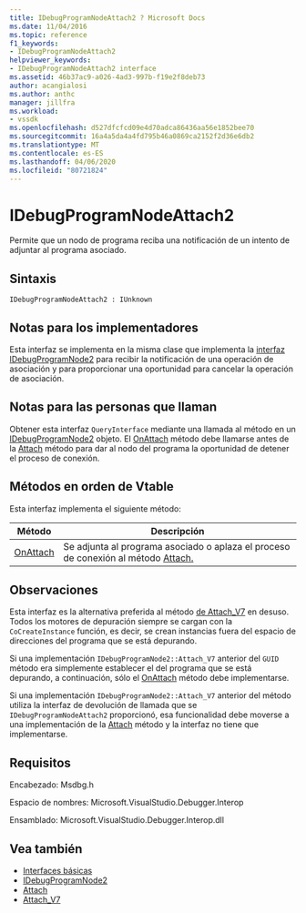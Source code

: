 ```yaml
---
title: IDebugProgramNodeAttach2 ? Microsoft Docs
ms.date: 11/04/2016
ms.topic: reference
f1_keywords:
- IDebugProgramNodeAttach2
helpviewer_keywords:
- IDebugProgramNodeAttach2 interface
ms.assetid: 46b37ac9-a026-4ad3-997b-f19e2f8deb73
author: acangialosi
ms.author: anthc
manager: jillfra
ms.workload:
- vssdk
ms.openlocfilehash: d527dfcfcd09e4d70adca86436aa56e1852bee70
ms.sourcegitcommit: 16a4a5da4a4fd795b46a0869ca2152f2d36e6db2
ms.translationtype: MT
ms.contentlocale: es-ES
ms.lasthandoff: 04/06/2020
ms.locfileid: "80721824"
---
```

# <a name="idebugprogramnodeattach2"></a>IDebugProgramNodeAttach2
Permite que un nodo de programa reciba una notificación de un intento de adjuntar al programa asociado.

## <a name="syntax"></a>Sintaxis

```
IDebugProgramNodeAttach2 : IUnknown
```

## <a name="notes-for-implementers"></a>Notas para los implementadores
 Esta interfaz se implementa en la misma clase que implementa la [interfaz IDebugProgramNode2](../../../extensibility/debugger/reference/idebugprogramnode2.md) para recibir la notificación de una operación de asociación y para proporcionar una oportunidad para cancelar la operación de asociación.

## <a name="notes-for-callers"></a>Notas para las personas que llaman
 Obtener esta interfaz `QueryInterface` mediante una llamada al método en un [IDebugProgramNode2](../../../extensibility/debugger/reference/idebugprogramnode2.md) objeto. El [OnAttach](../../../extensibility/debugger/reference/idebugprogramnodeattach2-onattach.md) método debe llamarse antes de la [Attach](../../../extensibility/debugger/reference/idebugengine2-attach.md) método para dar al nodo del programa la oportunidad de detener el proceso de conexión.

## <a name="methods-in-vtable-order"></a>Métodos en orden de Vtable
 Esta interfaz implementa el siguiente método:

|Método|Descripción|
|------------|-----------------|
|[OnAttach](../../../extensibility/debugger/reference/idebugprogramnodeattach2-onattach.md)|Se adjunta al programa asociado o aplaza el proceso de conexión al método [Attach.](../../../extensibility/debugger/reference/idebugengine2-attach.md)|

## <a name="remarks"></a>Observaciones
 Esta interfaz es la alternativa preferida al método [de Attach_V7](../../../extensibility/debugger/reference/idebugprogramnode2-attach-v7.md) en desuso. Todos los motores de depuración siempre se cargan con la `CoCreateInstance` función, es decir, se crean instancias fuera del espacio de direcciones del programa que se está depurando.

 Si una implementación `IDebugProgramNode2::Attach_V7` anterior del `GUID` método era simplemente establecer el del programa que se está depurando, a continuación, sólo el [OnAttach](../../../extensibility/debugger/reference/idebugprogramnodeattach2-onattach.md) método debe implementarse.

 Si una implementación `IDebugProgramNode2::Attach_V7` anterior del método utiliza la interfaz de devolución de llamada que se `IDebugProgramNodeAttach2` proporcionó, esa funcionalidad debe moverse a una implementación de la [Attach](../../../extensibility/debugger/reference/idebugengine2-attach.md) método y la interfaz no tiene que implementarse.

## <a name="requirements"></a>Requisitos
 Encabezado: Msdbg.h

 Espacio de nombres: Microsoft.VisualStudio.Debugger.Interop

 Ensamblado: Microsoft.VisualStudio.Debugger.Interop.dll

## <a name="see-also"></a>Vea también
- [Interfaces básicas](../../../extensibility/debugger/reference/core-interfaces.md)
- [IDebugProgramNode2](../../../extensibility/debugger/reference/idebugprogramnode2.md)
- [Attach](../../../extensibility/debugger/reference/idebugengine2-attach.md)
- [Attach_V7](../../../extensibility/debugger/reference/idebugprogramnode2-attach-v7.md)
